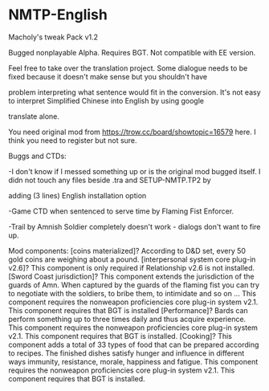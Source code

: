 # NMTP-English

Macholy's tweak Pack v1.2 

Bugged nonplayable Alpha. Requires BGT. Not compatible with EE version. 

Feel free to take over the translation project. Some dialogue needs to be fixed because it doesn't make sense but you shouldn't have 

problem interpreting what sentence would fit in the conversion. It's not easy to interpret Simplified Chinese into English by using google 

translate alone.

You need original mod from https://trow.cc/board/showtopic=16579 here. I think you need to register but not sure.

Buggs and CTDs:

-I don't know if I messed something up or is the original mod bugged itself. I didn not touch any files beside .tra and SETUP-NMTP.TP2 by 

adding (3 lines) English installation option

-Game CTD when sentenced to serve time by Flaming Fist Enforcer. 

-Trail by Amnish Soldier completely doesn't work - dialogs don't want to fire up.

Mod components:
 [coins materialized]?
According to D&D set, every 50 gold coins are weighing about a pound.
 [interpersonal system core plug-in v2.6]?
This component is only required if Relationship v2.6 is not installed.
[Sword Coast jurisdiction]?
This component extends the jurisdiction of the guards of Amn. When captured by the guards of the flaming fist you can try to
negotiate with the soldiers, to bribe them, to intimidate and so on ...
This component requires the nonweapon proficiencies core plug-in system v2.1.
This component requires that BGT is installed
[Performance]?
Bards can perform something up to three times daily and thus acquire experience.
This component requires the nonweapon proficiencies core plug-in system v2.1.
This component requires that BGT is installed.
[Cooking]?
This component adds a total of 33 types of food that can be prepared according to recipes. The finished dishes satisfy
hunger and influence in different ways immunity, resistance, morale, happiness and fatigue.
This component requires the nonweapon proficiencies core plug-in system v2.1.
This component requires that BGT is installed.
